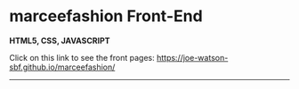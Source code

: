 # marceefashion Front-End

**HTML5, CSS, JAVASCRIPT**

Click on this link to see the front pages: https://joe-watson-sbf.github.io/marceefashion/

***********************************
